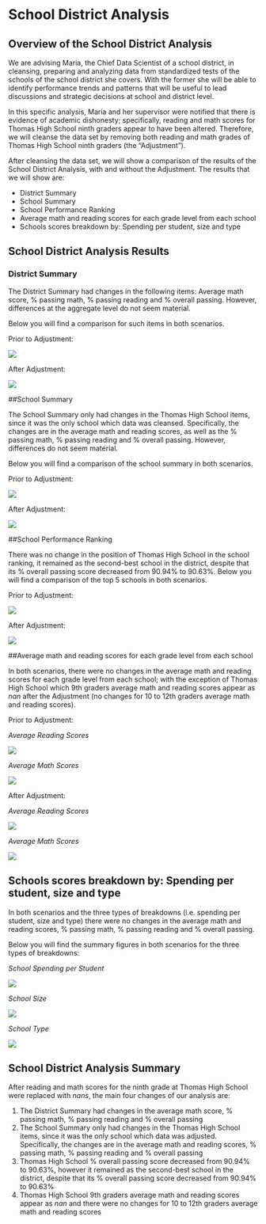 # School District Analysis


## Overview of the School District Analysis
We are advising Maria, the Chief Data Scientist of a school district, in cleansing, preparing and analyzing data from standardized tests of the schools of the school district she covers. With the former she will be able to identify performance trends and patterns that will be useful to lead discussions and strategic decisions at school and district level.

In this specific analysis, Maria and her supervisor were notified that there is evidence of academic dishonesty; specifically, reading and math scores for Thomas High School ninth graders appear to have been altered. Therefore, we will cleanse the data set by removing both reading and math grades of Thomas High School ninth graders (the “Adjustment”).

After cleansing the data set, we will show a comparison of the results of the School District Analysis, with and without the Adjustment. The results that we will show are:
- District Summary 
- School Summary
- School Performance Ranking
- Average math and reading scores for each grade level from each school
- Schools scores breakdown by: Spending per student, size and type


## School District Analysis Results

### District Summary

The District Summary had changes in the following items: Average math score, % passing math, % passing reading and % overall passing. However, differences at the aggregate level do not seem material.

Below you will find a comparison for such items in both scenarios.

Prior to Adjustment:

![](District_Summary_Prior.png)

After Adjustment:

![](District_Summary_After.png)

##School Summary

The School Summary only had changes in the Thomas High School items, since it was the only school which data was cleansed. Specifically, the changes are in the average math and reading scores, as well as the % passing math, % passing reading and % overall passing. However, differences do not seem material.

Below you will find a comparison of the school summary in both scenarios.

Prior to Adjustment:

![](School_Summary_Prior.png)

After Adjustment:

![](School_Summary_After.png)

##School Performance Ranking

There was no change in the position of Thomas High School in the school ranking, it remained as the second-best school in the district, despite that its % overall passing score decreased from 90.94% to 90.63%. Below you will find a comparison of the top 5 schools in both scenarios.

Prior to Adjustment:

![](Ranking_Prior.png)

After Adjustment:

![](Ranking_After.png)

##Average math and reading scores for each grade level from each school

In both scenarios, there were no changes in the average math and reading scores for each grade level from each school; with the exception of Thomas High School which 9th graders average math and reading scores appear as *nan* after the Adjustment (no changes for 10 to 12th graders average math and reading scores).

Prior to Adjustment:

*Average Reading Scores*

![](Reading_Prior.png)

*Average Math Scores*

![](Math_Prior.png)

After Adjustment:

*Average Reading Scores*

![](Reading_After.png)

*Average Math Scores*

![](Math_After.png)

## Schools scores breakdown by: Spending per student, size and type

In both scenarios and the three types of breakdowns (i.e. spending per student, size and type) there were no changes in the average math and reading scores, % passing math, % passing reading and % overall passing. 

Below you will find the summary figures in both scenarios for the three types of breakdowns:

*School Spending per Student*

![](Spending.png)

*School Size*

![](Size.png)

*School Type*

![](Type.png)


## School District Analysis Summary

After reading and math scores for the ninth grade at Thomas High School were replaced with *nans*, the main four changes of our analysis are:
1.	The District Summary had changes in the average math score, % passing math, % passing reading and % overall passing
2.	The School Summary only had changes in the Thomas High School items, since it was the only school which data was adjusted. Specifically, the changes are in the average math and reading scores, % passing math, % passing reading and % overall passing
3.	Thomas High School % overall passing score decreased from 90.94% to 90.63%, however it remained as the second-best school in the district, despite that its % overall passing score decreased from 90.94% to 90.63%
4.	Thomas High School 9th graders average math and reading scores appear as *nan* and there were no changes for 10 to 12th graders average math and reading scores


